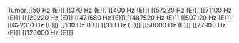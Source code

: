 Tumor
[[50 Hz (E)]]
[[370 Hz (E)]]
[[400 Hz (E)]]
[[57220 Hz (E)]]
[[71100 Hz (E)]]
[[120220 Hz (E)]]
[[471680 Hz (E)]]
[[487520 Hz (E)]]
[[507120 Hz (E)]]
[[622310 Hz (E)]]
[[100 Hz (E)]]
[[310 Hz (E)]]
[[58000 Hz (E)]]
[[77900 Hz (E)]]
[[126000 Hz (E)]]